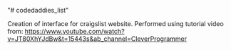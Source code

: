"# codedaddies_list"

Creation of interface for craigslist website. Performed using tutorial video from:
  https://www.youtube.com/watch?v=JT80XhYJdBw&t=15443s&ab_channel=CleverProgrammer

